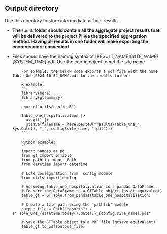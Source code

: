 ## Output directory

Use this directory to store intermediate or final results. 

* **The `final` folder should contain all the aggregate project results that will be delivered to the project PI via the specified aggregation method. Having all results in one folder will make exporting the contents more convenient**

* Files should have the naming syntax of [RESULT_NAME]_[SITE_NAME]_[SYSTEM_TIME].pdf. Use the config object to get the site name.

          For example, the below code exports a pdf file with the name Table_One_2024-10-04_UCMC.pdf to the results folder:

          R example:
          ```
          library(here)
          library(gtsummary)

          source("utils/config.R")

          table_one_hospitalization |> 
            as_gt() |> 
            gtsave(filename = here(paste0("results/Table_One_", Sys.Date(), "_", config$site_name, ".pdf")))
          ```

          Python example:
          ```
          import pandas as pd
          from gt import GTTable
          from pathlib import Path
          from datetime import datetime

          # Load configuration from  config module
          from utils import config

          # Assuming table_one_hospitalization is a pandas DataFrame
          # Convert the DataFrame to a GTTable object (as_gt equivalent)
          table_gt = GTTable.from_pandas(table_one_hospitalization)

          # Create a file path using the 'pathlib' module
          output_file = Path("results") / f"Table_One_{datetime.today().date()}_{config.site_name}.pdf"

          # Save the GTTable object to a PDF file (gtsave equivalent)
          table_gt.to_pdf(output_file)
```